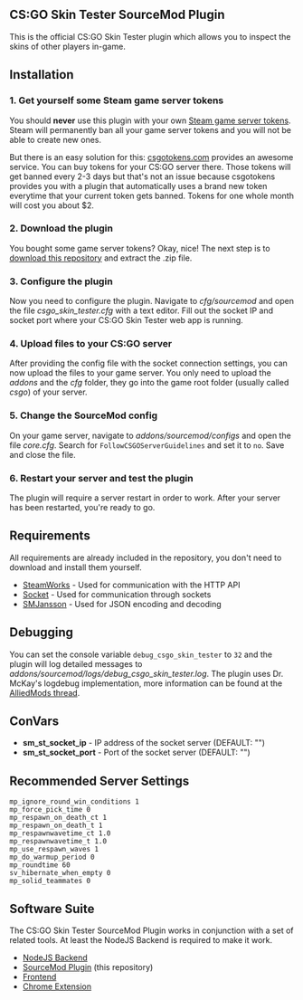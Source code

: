 ## CS:GO Skin Tester SourceMod Plugin

This is the official CS:GO Skin Tester plugin which allows you to inspect the skins of other players in-game.

## Installation

### 1. Get yourself some Steam game server tokens

You should **never** use this plugin with your own [Steam game server tokens](https://steamcommunity.com/dev/managegameservers). Steam will permanently ban all your game server tokens and you will not be able to create new ones.

But there is an easy solution for this: [csgotokens.com](https://csgotokens.com) provides an awesome service. You can buy tokens for your CS:GO server there. Those tokens will get banned every 2-3 days but that's not an issue because csgotokens provides you with a plugin that automatically uses a brand new token everytime that your current token gets banned. Tokens for one whole month will cost you about $2.

### 2. Download the plugin

You bought some game server tokens? Okay, nice! The next step is to [download this repository](https://github.com/chescos/csgo-skin-tester-sm/archive/master.zip) and extract the .zip file.

### 3. Configure the plugin

Now you need to configure the plugin. Navigate to *cfg/sourcemod* and open the file *csgo_skin_tester.cfg* with a text editor. Fill out the socket IP and socket port where your CS:GO Skin Tester web app is running.

### 4. Upload files to your CS:GO server

After providing the config file with the socket connection settings, you can now upload the files to your game server. You only need to upload the *addons* and the *cfg* folder, they go into the game root folder (usually called *csgo*) of your server.

### 5. Change the SourceMod config

On your game server, navigate to *addons/sourcemod/configs* and open the file *core.cfg*. Search for `FollowCSGOServerGuidelines` and set it to `no`. Save and close the file.

### 6. Restart your server and test the plugin

The plugin will require a server restart in order to work. After your server has been restarted, you're ready to go.

## Requirements

All requirements are already included in the repository, you don't need to download and install them yourself.

* [SteamWorks](https://forums.alliedmods.net/showthread.php?t=229556) - Used for communication with the HTTP API
* [Socket](https://forums.alliedmods.net/showthread.php?t=67640) - Used for communication through sockets
* [SMJansson](https://forums.alliedmods.net/showthread.php?t=184604) - Used for JSON encoding and decoding

## Debugging

You can set the console variable `debug_csgo_skin_tester` to `32` and the plugin will log detailed messages to *addons/sourcemod/logs/debug_csgo_skin_tester.log*. The plugin uses Dr. McKay's logdebug implementation, more information can be found at the [AlliedMods thread](https://forums.alliedmods.net/showthread.php?t=258855).

## ConVars

* **sm_st_socket_ip** - IP address of the socket server (DEFAULT: "")
* **sm_st_socket_port** - Port of the socket server (DEFAULT: "")

## Recommended Server Settings

```
mp_ignore_round_win_conditions 1
mp_force_pick_time 0
mp_respawn_on_death_ct 1
mp_respawn_on_death_t 1 
mp_respawnwavetime_ct 1.0
mp_respawnwavetime_t 1.0
mp_use_respawn_waves 1
mp_do_warmup_period 0
mp_roundtime 60
sv_hibernate_when_empty 0
mp_solid_teammates 0
```

## Software Suite

The CS:GO Skin Tester SourceMod Plugin works in conjunction with a set of related tools. At least the NodeJS Backend is required to make it work.

- [NodeJS Backend](https://github.com/chescos/csgo-skin-tester)
- [SourceMod Plugin](https://github.com/chescos/csgo-skin-tester-sm) (this repository)
- [Frontend](https://github.com/chescos/csgo-skin-tester-frontend)
- [Chrome Extension](https://github.com/chescos/csgo-skin-tester-extension)

